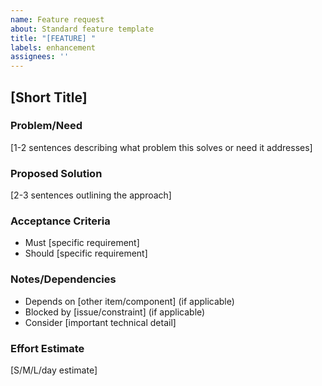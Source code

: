 ```yaml
---
name: Feature request
about: Standard feature template
title: "[FEATURE] "
labels: enhancement
assignees: ''
---
```


## [Short Title]

### Problem/Need
[1-2 sentences describing what problem this solves or need it addresses]

### Proposed Solution
[2-3 sentences outlining the approach]

### Acceptance Criteria
- Must [specific requirement]
- Should [specific requirement]

### Notes/Dependencies
- Depends on [other item/component] (if applicable)
- Blocked by [issue/constraint] (if applicable)
- Consider [important technical detail]

### Effort Estimate
[S/M/L/day estimate]
